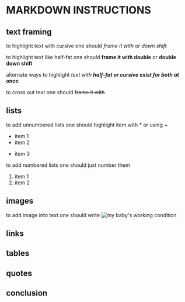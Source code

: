 # MARKDOWN INSTRUCTIONS

## text framing

to highlight text with cursive one should *frame it with* or _down shift_

to highlight text like half-fat one should **frame it with double** or __double down shift__

alternate ways to highlight _text with **half-fat or cursive exist for both at once**_.

to cross out text one should ~~frame it with~~


## lists


to add unnumbered lists one should highlight item with * or using +
* item 1
* item 2
+ item 3

to add numbered lists one should just number them

1. item 1
2. item 2

## images

to add image into text one should write ![my baby's working condition](babyatwork.jpg)



## links

## tables

## quotes



## conclusion

